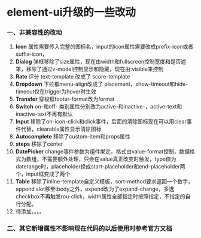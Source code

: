 # element-ui升级的一些改动



###  一、非兼容性的改动

1. **Icon** 属性需要传入完整的图标名，input的icon属性需要改成prefix-icon或者suffix-icon，
2. **Dialog** 弹框移除了size属性，现在由width和fullscreen控制宽度和是否遮罩，移除了通过v-model控制显示和隐藏，现在由:visible来控制
3. **Rate** 评分 text-template 改成了 score-template
4. **Dropdown** 下拉框menu-align改成了 placement，show-timeout和hide-timeout仅在trigger为hover时生效
5. **Transfer** 穿梭框footer-format改为format
6. **Switch** on-和off- 类别属性分别改为active-和inactive-，active-text和inactive-text不再有默认
7. **Input** 移除了on-icon-click和click事件，后面的清除图标现在可以用clear事件代替，clearable属性显示清除图标
8. **Autocomplete** 移除了custom-item和props属性
9. **steps** 移除了center
10. **DatePicker** change事件参数为组件绑定，格式由value-format控制，数据格式为数组，不需要额外处理，只会在value真正改变时触发，type值为daterange时，placeholder换成start-placeholder和end-placeholder两个，input框变成了两个
11. **Table** 移除了inline-template自定义模板，sort-method要求返回一个数字，append slot移至tbody之外，expend改为了expand-change，多选checkbox不再触发rou-click，width属性全部指定时按照指定，不指定的自行分配。
12. 待添加。。。。











###  二、其它新增属性不影响现在代码的以后使用时参考官方文档

